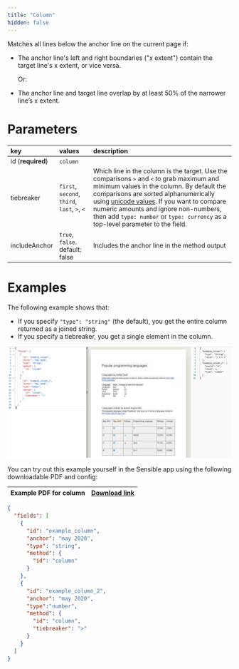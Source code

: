 ```yaml
---
title: "Column"
hidden: false
---
```

Matches all lines below the anchor line on the current page if:

- The anchor line's left and right boundaries ("x extent") contain the target line's x extent, or vice versa. 

  Or:

- The anchor line and target line overlap by at least 50% of the narrower line’s x extent.

Parameters
====


| key               | values                                       | description                                                  |
| :---------------- | :------------------------------------------- | :----------------------------------------------------------- |
| id (**required**) | `column`                                     |                                                              |
| tiebreaker        | `first`, `second`, `third`, `last`, `>`, `<` | Which line in the column is the target. Use the comparisons `>` and `<` to grab maximum and minimum values in the column. By default the comparisons are sorted alphanumerically using [unicode values](https://developer.mozilla.org/en-US/docs/Web/JavaScript/Reference/Operators/Less_than).  If you want to compare numeric amounts and ignore non-numbers,  then add `type: number` or `type: currency` as a top-level parameter to the field. |
| includeAnchor     | `true`, `false`. default: false              | Includes the anchor line in the method output                |

Examples
====

The following example shows that:

- If you specify  `"type": "string"` (the default),  you get the entire column returned as a joined string.
- If you specify a tiebreaker, you get a single element in the column.

![](https://raw.githubusercontent.com/sensible-hq/sensible-docs/main/readme-sync/assets/v0/images/column_example.png)


You can try out this example yourself in the Sensible app using the following downloadable PDF and config:

| Example PDF for column | [Download link](https://raw.githubusercontent.com/sensible-hq/sensible-docs/main/readme-sync/assets/v0/pdfs/example_row_column.pdf) |
| ---------------------- | ------------------------------------------------------------ |

```json
{
  "fields": [
    {
      "id": "example_column",
      "anchor": "may 2020",
      "type": "string",
      "method": {
        "id": "column"
      }
    },
    {
      "id": "example_column_2",
      "anchor": "may 2020",
      "type":"number",
      "method": {
        "id": "column",
        "tiebreaker": ">"
      }
    }
  ]
}
```


